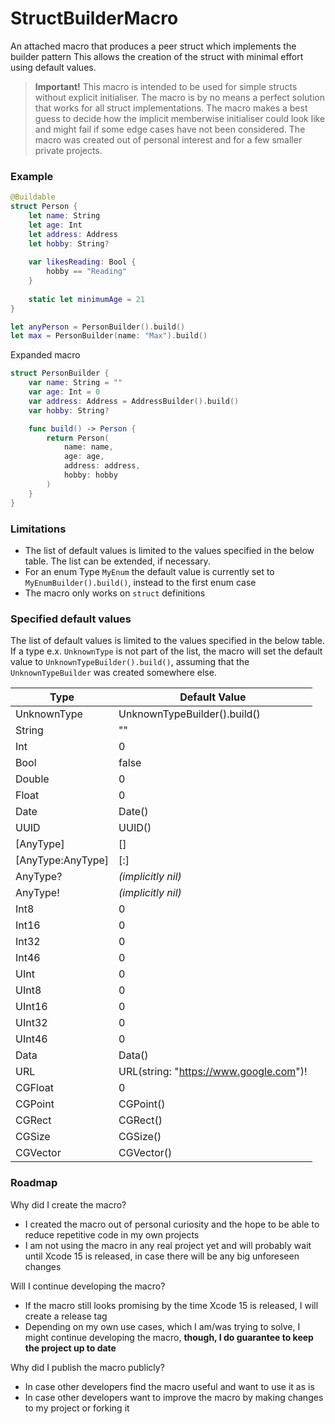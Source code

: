 # StructBuilderMacro
An attached macro that produces a peer struct which implements the builder pattern
This allows the creation of the struct with minimal effort using default values.

> **Important!** This macro is intended to be used for simple structs without explicit initialiser.
The macro is by no means a perfect solution that works for all struct implementations.
The macro makes a best guess to decide how the implicit memberwise initialiser could look like and might fail if some edge cases have not been considered.
The macro was created out of personal interest and for a few smaller private projects.

### Example
```swift
@Buildable
struct Person {
    let name: String
    let age: Int
    let address: Address
    let hobby: String?
    
    var likesReading: Bool {
        hobby == "Reading" 
    }
    
    static let minimumAge = 21
}

let anyPerson = PersonBuilder().build()
let max = PersonBuilder(name: "Max").build()
```
Expanded macro
```swift
struct PersonBuilder {
    var name: String = ""
    var age: Int = 0
    var address: Address = AddressBuilder().build()
    var hobby: String?

    func build() -> Person {
        return Person(
            name: name,
            age: age,
            address: address,
            hobby: hobby
        )
    }
}
```

### Limitations
- The list of default values is limited to the values specified in the below table. The list can be extended, if necessary.
- For an enum Type `MyEnum` the default value is currently set to `MyEnumBuilder().build()`, instead to the first enum case
- The macro only works on `struct` definitions


### Specified default values
The list of default values is limited to the values specified in the below table. 
If a type e.x. `UnknownType` is not part of the list, the macro will set the default value to `UnknownTypeBuilder().build()`, 
assuming that the `UnknownTypeBuilder` was created somewhere else.

| Type | Default Value |
| - | - |
| UnknownType | UnknownTypeBuilder().build() |
| String | "" |
| Int | 0 |
| Bool | false |
| Double | 0 |
| Float | 0 |
| Date | Date() |
| UUID | UUID() |
| [AnyType] | [] |
| [AnyType:AnyType] | [:] |
| AnyType? | *(implicitly nil)* |
| AnyType! | *(implicitly nil)* |
| Int8 | 0 |
| Int16 | 0 |
| Int32 | 0 |
| Int46 | 0 |
| UInt | 0 |
| UInt8 | 0 |
| UInt16 | 0 |
| UInt32 | 0 |
| UInt46 | 0 |
| Data | Data() |
| URL | URL(string: "https://www.google.com")! |
| CGFloat | 0 |
| CGPoint | CGPoint() |
| CGRect | CGRect() |
| CGSize | CGSize() |
| CGVector | CGVector() |


### Roadmap

Why did I create the macro? 
- I created the macro out of personal curiosity and the hope to be able to reduce repetitive code in my own projects
- I am not using the macro in any real project yet and will probably wait until Xcode 15 is released, in case there will be any big unforeseen changes

Will I continue developing the macro?
- If the macro still looks promising by the time Xcode 15 is released, I will create a release tag
- Depending on my own use cases, which I am/was trying to solve, I might continue developing the macro, **though, I do guarantee to keep the project up to date**

Why did I publish the macro publicly?
- In case other developers find the macro useful and want to use it as is
- In case other developers want to improve the macro by making changes to my project or forking it
